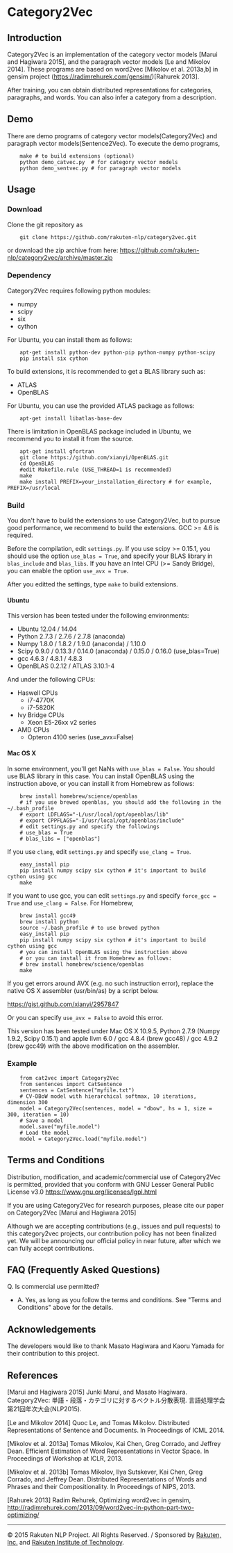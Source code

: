 # Category2Vec

## Introduction
Category2Vec is an implementation of the category vector models [Marui and Hagiwara 2015], and the paragraph vector models [Le and Mikolov 2014].
These programs are based on word2vec [Mikolov et al. 2013a,b] in gensim project (https://radimrehurek.com/gensim/)[Rahurek 2013].

After training, you can obtain distributed representations for categories, paragraphs, and words. You can also infer a category from a description.

## Demo
There are demo programs of category vector models(Category2Vec) and paragraph vector models(Sentence2Vec).
To execute the demo programs,

```
    make # to build extensions (optional)
    python demo_catvec.py  # for category vector models
    python demo_sentvec.py # for paragraph vector models
```


## Usage
### Download
Clone the git repository as 

```
    git clone https://github.com/rakuten-nlp/category2vec.git
```

or download the zip archive from here: https://github.com/rakuten-nlp/category2vec/archive/master.zip

### Dependency
Category2Vec requires following python modules:

* numpy
* scipy
* six
* cython

For Ubuntu, you can install them as follows:
```
    apt-get install python-dev python-pip python-numpy python-scipy
    pip install six cython
```

To build extensions, it is recommended to get a BLAS library such as:

* ATLAS
* OpenBLAS

For Ubuntu, you can use the provided ATLAS package as follows:
```
    apt-get install libatlas-base-dev
```

There is limitation in OpenBLAS package included in Ubuntu, we recommend you to install it from the source.
```
    apt-get install gfortran
    git clone https://github.com/xianyi/OpenBLAS.git
    cd OpenBLAS
    #edit Makefile.rule (USE_THREAD=1 is recommended)
    make
    make install PREFIX=your_installation_directory # for example, PREFIX=/usr/local
```


### Build
You don't have to build the extensions to use Category2Vec,
but to pursue good performance, we recommend to build the extensions.
GCC >= 4.6 is required.

Before the compilation, edit `settings.py`.
If you use scipy >= 0.15.1, you should use the option `use_blas = True`, and specify your BLAS library in `blas_include` and `blas_libs`.
If you have an Intel CPU (>= Sandy Bridge), you can enable the option `use_avx = True`.

After you editted the settings, type `make` to build extensions.

#### Ubuntu
This version has been tested under the following environments:

* Ubuntu 12.04 / 14.04
* Python 2.7.3 / 2.7.6 / 2.7.8 (anaconda)
* Numpy 1.8.0 / 1.8.2 / 1.9.0 (anaconda) / 1.10.0
* Scipy 0.9.0 / 0.13.3 / 0.14.0 (anaconda) / 0.15.0 / 0.16.0 (use_blas=True)
* gcc 4.6.3 / 4.8.1 / 4.8.3
* OpenBLAS 0.2.12 / ATLAS 3.10.1-4

And under the following CPUs:

* Haswell CPUs
    * i7-4770K
    * i7-5820K
* Ivy Bridge CPUs
    * Xeon E5-26xx v2 series
* AMD CPUs
    * Opteron 4100 series (use_avx=False)

#### Mac OS X
In some environment, you'll get NaNs with `use_blas = False`. 
You should use BLAS library in this case.
You can install OpenBLAS using the instruction above,
or you can install it from Homebrew as follows:
```
    brew install homebrew/science/openblas
    # if you use brewed openblas, you should add the following in the ~/.bash_profile
    # export LDFLAGS="-L/usr/local/opt/openblas/lib"
    # export CPPFLAGS="-I/usr/local/opt/openblas/include"
    # edit settings.py and specify the followings
    # use_blas = True
    # blas_libs = ["openblas"]
```

If you use `clang`, edit `settings.py` and specify `use_clang = True`.
```
    easy_install pip
    pip install numpy scipy six cython # it's important to build cython using gcc
    make
```

If you want to use gcc, you can edit `settings.py` and specify `force_gcc = True` and `use_clang = False`.
For Homebrew,
```
    brew install gcc49
    brew install python
    source ~/.bash_profile # to use brewed python
    easy_install pip
    pip install numpy scipy six cython # it's important to build cython using gcc
    # you can install OpenBLAS using the instruction above 
    # or you can install it from Homebrew as follows:
    # brew install homebrew/science/openblas
    make
```
If you get errors around AVX (e.g. no such instruction error), replace the native OS X assembler (usr/bin/as) by a script below.

https://gist.github.com/xianyi/2957847

Or you can specify `use_avx = False` to avoid this error.

This version has been tested under Mac OS X 10.9.5, Python 2.7.9 (Numpy 1.9.2, Scipy 0.15.1) and apple llvm 6.0 / gcc 4.8.4 (brew gcc48) / gcc 4.9.2 (brew gcc49) with the above modification on the assembler.

### Example
```
    from cat2vec import Category2Vec
    from sentences import CatSentence
    sentences = CatSentence("myfile.txt")
    # CV-DBoW model with hierarchical softmax, 10 iterations, dimension 300
    model = Category2Vec(sentences, model = "dbow", hs = 1, size = 300, iteration = 10)
    # Save a model
    model.save("myfile.model")
    # Load the model
    model = Category2Vec.load("myfile.model")
```

## Terms and Conditions
Distribution, modification, and academic/commercial use of Category2Vec is permitted, provided that
you conform with GNU Lesser General Public License v3.0 https://www.gnu.org/licenses/lgpl.html

If you are using Category2Vec for research purposes, please cite our paper on Category2Vec [Marui and Hagiwara 2015]

Although we are accepting contributions (e.g., issues and pull
requests) to this category2vec projects,
our contribution policy has not been finalized yet.
We will be announcing our official policy in near future, after which
we can fully accept contributions.

## FAQ (Frequently Asked Questions)
Q. Is commercial use permitted?
- A. Yes, as long as you follow the terms and conditions. See "Terms and Conditions" above for the details.

## Acknowledgements
The developers would like to thank Masato Hagiwara and Kaoru Yamada for their contribution to this project.

## References
[Marui and Hagiwara 2015] Junki Marui, and Masato Hagiwara. Category2Vec: 単語・段落・カテゴリに対するベクトル分散表現. 言語処理学会第21回年次大会(NLP2015).

[Le and Mikolov 2014] Quoc Le, and Tomas Mikolov. Distributed Representations of Sentence and Documents. In Proceedings of ICML 2014.

[Mikolov et al. 2013a] Tomas Mikolov, Kai Chen, Greg Corrado, and Jeffrey Dean. Efficient Estimation of Word Representations 
in Vector Space. In Proceedings of Workshop at ICLR, 2013.

[Mikolov et al. 2013b] Tomas Mikolov, Ilya Sutskever, Kai Chen, Greg Corrado, and Jeffrey Dean. Distributed Representations 
of Words and Phrases and their Compositionality. In Proceedings of NIPS, 2013.

[Rahurek 2013] Radim Rehurek, Optimizing word2vec in gensim, http://radimrehurek.com/2013/09/word2vec-in-python-part-two-optimizing/

---

&copy; 2015 Rakuten NLP Project. All Rights Reserved. / Sponsored by [Rakuten, Inc.](http://global.rakuten.com/corp/) and [Rakuten Institute of Technology](http://rit.rakuten.co.jp/).